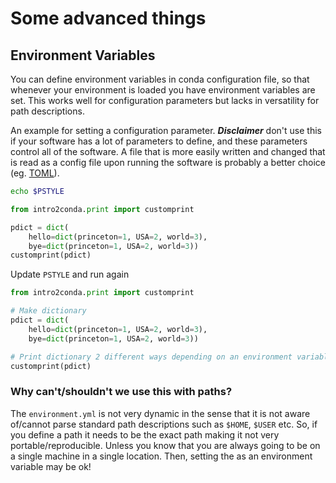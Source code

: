 # Some advanced things

## Environment Variables

You can define environment variables in conda configuration file, so that
whenever your environment is loaded you have environment variables are set. This
works well for configuration parameters but lacks in versatility for path
descriptions.

An example for setting a configuration parameter. ***Disclaimer*** don't use
this if your software has a lot of parameters to define, and these parameters
control all of the software. A file that is more easily written and changed that
is read as a config file upon running the software is probably a better choice
(eg. [TOML](https://toml.io/en/)).

```bash
echo $PSTYLE
```

```python
from intro2conda.print import customprint

pdict = dict(
    hello=dict(princeton=1, USA=2, world=3), 
    bye=dict(princeton=1, USA=2, world=3))
customprint(pdict)
```

Update `PSTYLE` and run again

```python
from intro2conda.print import customprint

# Make dictionary
pdict = dict(
    hello=dict(princeton=1, USA=2, world=3), 
    bye=dict(princeton=1, USA=2, world=3))

# Print dictionary 2 different ways depending on an environment variable
customprint(pdict)
```

### Why can't/shouldn't we use this with paths?

The `environment.yml` is not very dynamic in the sense that it is not aware of/cannot parse standard path descriptions such as `$HOME`, `$USER` etc. So, if you define a path it needs to be the exact path making it not very portable/reproducible. Unless you know that you are always going to be on a single machine in a single location. Then, setting the as an environment variable may be ok!



